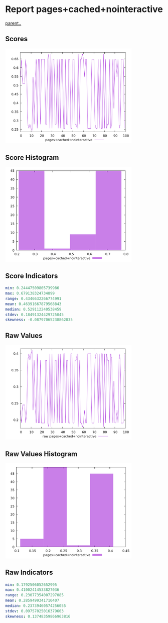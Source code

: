 # Report pages+cached+nointeractive

[parent..](./..)  


## Scores

![score](./score.png)  

## Score Histogram

![hist](./hist.png)  

## Score Indicators

```yaml
min: 0.24447509805739986
max: 0.679138324734899
range: 0.4346632266774991
mean: 0.46391667879568843
median: 0.529112240538459
stdev: 0.18491324429725045
skewness: -0.08797065238862835

```

## Raw Values

![raw](./raw.png)  

## Raw Values Histogram

![raw hist](./raw_hist.png)  

## Raw Indicators

```yaml
min: 0.1792506052652995
max: 0.41002414533827036
range: 0.23077354007297085
mean: 0.2859499341710407
median: 0.23739460574256055
stdev: 0.09757025016379603
skewness: 0.13748359866963816

```

<style>
  img {
    max-width: 80%;
  }
</style>
      
